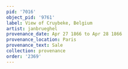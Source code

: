 ```yaml
---
pid: '7016'
object_pid: '9761'
label: View of Cruybeke, Belgium
artist: janbrueghel
provenance_date: Apr 27 1866 to Apr 28 1866
provenance_location: Paris
provenance_text: Sale
collection: provenance
order: '2369'
---
```

